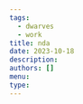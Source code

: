 ```yaml
---
tags:
  - dwarves
  - work
title: nda
date: 2023-10-18
description: 
authors: []
menu: 
type:
---
```


